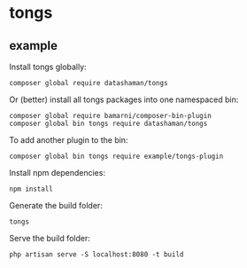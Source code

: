 # tongs

## example

Install tongs globally:

    composer global require datashaman/tongs

Or (better) install all tongs packages into one namespaced bin:

    composer global require bamarni/composer-bin-plugin
    composer global bin tongs require datashaman/tongs

To add another plugin to the bin:

    composer global bin tongs require example/tongs-plugin

Install npm dependencies:

    npm install

Generate the build folder:

    tongs

Serve the build folder:

    php artisan serve -S localhost:8080 -t build
